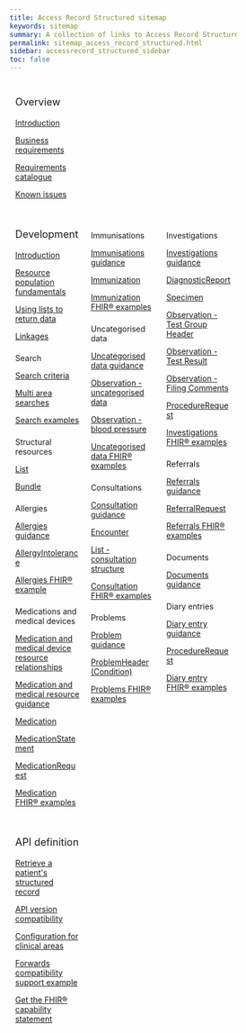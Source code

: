 ```yaml
---
title: Access Record Structured sitemap
keywords: sitemap
summary: A collection of links to Access Record Structured information
permalink: sitemap_access_record_structured.html
sidebar: accessrecord_structured_sidebar
toc: false
---
```

<style>
* {
  box-sizing: border-box;
}

/*Create three equal columns that floats next to each other*/
.column {
  float: left;
  width: 33.33%;
  padding: 10px;

}

/*Clear floats after the columns*/
.row:after {
  content: "";
  display: table;
  clear: both;
}
</style>

<div class="row">
  <div class="column">
   <p style="font-size:18px">Overview</p>
     <p><a href="accessrecord_structured.html">Introduction</a></p>
     <p><a href="accessrecord_structured_requirements.html">Business requirements</a></p>
     <p><a href="pages/accessrecord_structured/GP%20Connect%20Req%20Cat%20-%20Access%20Record%20Structured%20Data%20v2.4.xlsx">Requirements catalogue</a></p>
     <p><a href="accessrecord_structured_known_issues.html">Known issues</a></p>
  </div>
</div>

<div class="row">
  <div class="column">
    <p style="font-size:18px">Development</p>
    <p><a href="accessrecord_structured_development.html">Introduction</a></p>
    <p><a href="accessrecord_structured_development_resources_overview.html">Resource population fundamentals</a></p>
    <p><a href="accessrecord_structured_development_lists_for_message_structure.html">Using lists to return data</a></p>
    <p><a href="accessrecord_structured_development_linkages.html">Linkages</a></p>
    <p style="padding-top:8px">Search</p>
    <p><a href="accessrecord_structured_development_search.html">Search criteria</a></p>
    <p><a href="accessrecord_structured_development_searchmultiareasearches.html">Multi area searches</a></p>
    <p><a href="accessrecord_structured_development_searchExamples.html">Search examples</a></p>
    <p style="padding-top:8px">Structural resources</p>
    <p><a href="accessrecord_structured_development_list.html">List</a></p>
    <p><a href="accessrecord_structured_development_bundle.html">Bundle</a></p>
    <p style="padding-top:8px">Allergies</p>
    <p><a href="accessrecord_structured_development_allergies_guidance.html">Allergies guidance</a></p>
    <p><a href="accessrecord_structured_development_allergyintolerance.html">AllergyIntolerance</a></p>
    <p><a href="accessrecord_structured_development_fhir_examples_allergies.html">Allergies FHIR&reg; example</a></p>
    <p style="padding-top:8px">Medications and medical devices</p>
    <p><a href="accessrecord_structured_development_medication_resource_relationships.html">Medication and medical device resource relationships</a></p>
    <p><a href="accessrecord_structured_development_medication_guidance.html">Medication and medical resource guidance</a></p>
    <p><a href="accessrecord_structured_development_medication.html">Medication</a></p>
    <p><a href="accessrecord_structured_development_medicationstatement.html">MedicationStatement</a></p>
    <p><a href="accessrecord_structured_development_medicationrequest.html">MedicationRequest</a></p>
    <p><a href="accessrecord_structured_development_fhir_examples_medication.html">Medication FHIR&reg; examples</a></p>
  </div>
  <div class="column">
    <p style="padding-top:8px">Immunisations</p>
    <p><a href="accessrecord_structured_development_immunization_guidance.html">Immunisations guidance</a></p>
    <p><a href="accessrecord_structured_development_immunization.html">Immunization</a></p>
    <p><a href="accessrecord_structured_development_fhir_examples_immunizations.html">Immunization FHIR&reg; examples</a></p>
    <p style="padding-top:8px">Uncategorised data</p>
    <p><a href="accessrecord_structured_development_uncategorisedData_guidance.html">Uncategorised data guidance</a></p>
    <p><a href="accessrecord_structured_development_observation_uncategorisedData.html">Observation - uncategorised data</a></p>
    <p><a href="accessrecord_structured_development_observation_bloodPressure.html">Observation - blood pressure</a></p>
    <p><a href="accessrecord_structured_development_fhir_examples_uncategorised.html">Uncategorised data FHIR® examples</a></p>
    <p style="padding-top:8px">Consultations</p>
    <p><a href="accessrecord_structured_development_consultation_guidance.html">Consultation guidance</a></p>
    <p><a href="accessrecord_structured_development_encounter.html">Encounter</a></p>
    <p><a href="accessrecord_structured_development_list_consultation.html">List - consultation structure</a></p>
    <p><a href="accessrecord_structured_development_fhir_examples_consultations.html">Consultation FHIR&reg; examples</a></p>
    <p style="padding-top:8px">Problems</p>
    <p><a href="accessrecord_structured_development_problems_guidance.html">Problem guidance</a></p>
    <p><a href="accessrecord_structured_problems.html">ProblemHeader (Condition)</a></p>
    <p><a href="accessrecord_structured_development_fhir_examples_consultations.html">Problems FHIR® examples</a></p>
  </div>
  <div class="column">
    <p style="padding-top:8px">Investigations</p>
    <p><a href="accessrecord_structured_development_pathology_guidance.html">Investigations guidance</a></p>
    <p><a href="accessrecord_structured_development_DiagnosticReport.html">DiagnosticReport</a></p>
    <p><a href="accessrecord_structured_development_specimen.html">Specimen</a></p>
    <p><a href="accessrecord_structured_development_observation_testGroup.html">Observation - Test Group Header</a></p>
    <p><a href="accessrecord_structured_development_observation_testResult.html">Observation - Test Result</a></p>
    <p><a href="accessrecord_structured_development_observation_filingComments.html">Observation - Filing Comments</a></p>
    <p><a href="accessrecord_structured_development_ProcedureRequest.html">ProcedureRequest</a></p>
    <p><a href="accessrecord_structured_development_fhir_examples_pathology.html">Investigations FHIR&reg; examples</a></p>
    <p style="padding-top:8px">Referrals</p>
    <p><a href="accessrecord_structured_development_referralrequest_guidance.html">Referrals guidance</a></p>
    <p><a href="accessrecord_structured_development_referralrequest.html">ReferralRequest</a></p>
    <p><a href="accessrecord_structured_development_fhir_examples_referrals.html">Referrals FHIR&reg; examples</a></p>
    <p style="padding-top:8px">Documents</p>
    <p><a href="accessrecord_structured_development_documents_guidance.html">Documents guidance</a></p>
    <p style="padding-top:8px">Diary entries</p>
    <p><a href="accessrecord_structured_development_diaryentry_guidance.html">Diary entry guidance</a></p>
    <p><a href="accessrecord_structured_development_diaryentry.html">ProcedureRequest</a></p>
    <p><a href="accessrecord_structured_development_fhir_examples_diaryentries.html">Diary entry FHIR&reg; examples</a></p>
  </div>
</div>
<div class="row">
  <div class="column">
    <p style="font-size:18px">API definition</p>
    <p><a href="accessrecord_structured_development_retrieve_patient_record.html">Retrieve a patient's structured record</a></p>
    <p><a href="accessrecord_structured_development_version_compatibility.html">API version compatibility</a></p>
    <p><a href="accessrecord_structured_development_clinical_area_config.html">Configuration for clinical areas</a></p>
    <p><a href="accessrecord_structured_development_fhir_examples_forwards_consultations.html">Forwards compatibility support example</a></p>
    <p><a href="accessrecord_structured_get_the_fhir_capability_statement.html">Get the FHIR&reg; capability statement</a></p>
  </div>
</div>
